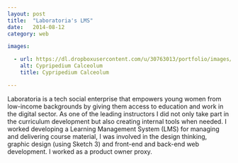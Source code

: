 ```yaml
---
layout: post
title:  "Laboratoria's LMS"
date:   2014-08-12
category: web

images:

  - url: https://dl.dropboxusercontent.com/u/30763013/portfolio/images/web/laboratoria-lms/Screen%20Shot%202015-11-14%20at%204.26.38%20PM.png
    alt: Cypripedium Calceolum
    title: Cypripedium Calceolum

---
```


Laboratoria is a tech social enterprise that empowers young women from low-income backgrounds by giving them access to education and work in the digital sector. As one of the leading instructors I did not only take part in the curriculum development but also creating internal tools when needed. I worked developing a Learning Management System (LMS) for managing and delivering course material, I was involved in the design thinking, graphic design (using Sketch 3) and front-end and back-end web development. I worked as a product owner proxy. 